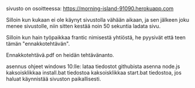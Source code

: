 sivusto on osoitteessa: https://morning-island-91090.herokuapp.com

Silloin kun kukaan ei ole käynyt sivustolla vähään aikaan, ja sen jälkeen joku menee sivustolle, niin sitten kestää noin 50 sekuntia ladata sivu.

Silloin kun hain työpaikkaa frantic nimisestä yhtiöstä, he pyysivät että teen tämän "ennakkotehtävän".

Ennakkotehtävä.pdf on heidän tehtävänanto.

asennus ohjeet windows 10:lle:
 lataa tiedostot githubista
 asenna node.js
 kaksoisklikkaa install.bat tiedostoa
 kaksoisklikkaa start.bat tiedostoa, jos haluat käynnistää sivuston paikallisesti.
